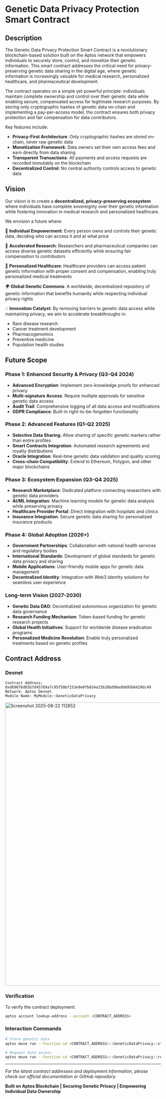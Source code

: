 # Genetic Data Privacy Protection Smart Contract

## Description

The Genetic Data Privacy Protection Smart Contract is a revolutionary blockchain-based solution built on the Aptos network that empowers individuals to securely store, control, and monetize their genetic information. This smart contract addresses the critical need for privacy-preserving genetic data sharing in the digital age, where genetic information is increasingly valuable for medical research, personalized healthcare, and pharmaceutical development.

The contract operates on a simple yet powerful principle: individuals maintain complete ownership and control over their genetic data while enabling secure, compensated access for legitimate research purposes. By storing only cryptographic hashes of genetic data on-chain and implementing a pay-per-access model, the contract ensures both privacy protection and fair compensation for data contributors.

Key features include:
- **Privacy-First Architecture**: Only cryptographic hashes are stored on-chain, never raw genetic data
- **Monetization Framework**: Data owners set their own access fees and earn directly from data sharing
- **Transparent Transactions**: All payments and access requests are recorded immutably on the blockchain
- **Decentralized Control**: No central authority controls access to genetic data

## Vision

Our vision is to create a **decentralized, privacy-preserving ecosystem** where individuals have complete sovereignty over their genetic information while fostering innovation in medical research and personalized healthcare.

We envision a future where:

🧬 **Individual Empowerment**: Every person owns and controls their genetic data, deciding who can access it and at what price

🔬 **Accelerated Research**: Researchers and pharmaceutical companies can access diverse genetic datasets efficiently while ensuring fair compensation to contributors

🏥 **Personalized Healthcare**: Healthcare providers can access patient genetic information with proper consent and compensation, enabling truly personalized medical treatments

🌍 **Global Genetic Commons**: A worldwide, decentralized repository of genetic information that benefits humanity while respecting individual privacy rights

💡 **Innovation Catalyst**: By removing barriers to genetic data access while maintaining privacy, we aim to accelerate breakthroughs in:
- Rare disease research
- Cancer treatment development
- Pharmacogenomics
- Preventive medicine
- Population health studies

## Future Scope

### Phase 1: Enhanced Security & Privacy (Q3-Q4 2024)
- **Advanced Encryption**: Implement zero-knowledge proofs for enhanced privacy
- **Multi-signature Access**: Require multiple approvals for sensitive genetic data access
- **Audit Trail**: Comprehensive logging of all data access and modifications
- **GDPR Compliance**: Built-in right-to-be-forgotten functionality

### Phase 2: Advanced Features (Q1-Q2 2025)
- **Selective Data Sharing**: Allow sharing of specific genetic markers rather than entire profiles
- **Smart Contracts Integration**: Automated research agreements and royalty distributions
- **Oracle Integration**: Real-time genetic data validation and quality scoring
- **Cross-chain Compatibility**: Extend to Ethereum, Polygon, and other major blockchains

### Phase 3: Ecosystem Expansion (Q3-Q4 2025)
- **Research Marketplace**: Dedicated platform connecting researchers with genetic data providers
- **AI/ML Integration**: Machine learning models for genetic data analysis while preserving privacy
- **Healthcare Provider Portal**: Direct integration with hospitals and clinics
- **Insurance Integration**: Secure genetic data sharing for personalized insurance products

### Phase 4: Global Adoption (2026+)
- **Government Partnerships**: Collaboration with national health services and regulatory bodies
- **International Standards**: Development of global standards for genetic data privacy and sharing
- **Mobile Applications**: User-friendly mobile apps for genetic data management
- **Decentralized Identity**: Integration with Web3 identity solutions for seamless user experience

### Long-term Vision (2027-2030)
- **Genetic Data DAO**: Decentralized autonomous organization for genetic data governance
- **Research Funding Mechanism**: Token-based funding for genetic research projects
- **Global Health Initiatives**: Support for worldwide disease eradication programs
- **Personalized Medicine Revolution**: Enable truly personalized treatments based on genetic profiles

## Contract Address

### Devnet
```
Contract Address: 0xd69076d65b7d45769a7c95f50bf153e9e0fb654e23b28bd98adb695b6429dc49
Network: Aptos Devnet
Module Name: MyModule::GeneticDataPrivacy
```
<img width="1863" height="914" alt="Screenshot 2025-08-22 112852" src="https://github.com/user-attachments/assets/70178dec-30da-40f7-a08b-48286a07da8d" />

### Verification
To verify the contract deployment:
```bash
aptos account lookup-address --account <CONTRACT_ADDRESS>
```

### Interaction Commands
```bash
# Store genetic data
aptos move run --function-id <CONTRACT_ADDRESS>::GeneticDataPrivacy::store_genetic_data

# Request data access  
aptos move run --function-id <CONTRACT_ADDRESS>::GeneticDataPrivacy::request_data_access
```

---

*For the latest contract addresses and deployment information, please check our official documentation or GitHub repository.*

**Built on Aptos Blockchain | Securing Genetic Privacy | Empowering Individual Data Ownership**
